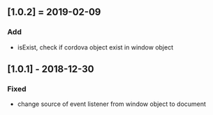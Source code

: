 ## [1.0.2] = 2019-02-09
### Add
- isExist, check if cordova object exist in window object


## [1.0.1] - 2018-12-30
### Fixed
- change source of event listener from window object to document